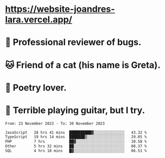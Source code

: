 # https://website-joandres-lara.vercel.app/
# 🐛 Professional reviewer of bugs.
# 🐱 Friend of a cat (his name is Greta).
# 📜 Poetry lover.
# 🎸 Terrible playing guitar, but I try.

<!--START_SECTION:waka-->

```txt
From: 23 November 2023 - To: 30 November 2023

JavaScript   28 hrs 41 mins  ██████████▓░░░░░░░░░░░░░░   43.32 %
TypeScript   19 hrs 14 mins  ███████▒░░░░░░░░░░░░░░░░░   29.05 %
PHP          7 hrs           ██▓░░░░░░░░░░░░░░░░░░░░░░   10.58 %
Other        5 hrs 32 mins   ██░░░░░░░░░░░░░░░░░░░░░░░   08.37 %
SQL          4 hrs 18 mins   █▓░░░░░░░░░░░░░░░░░░░░░░░   06.51 %
```

<!--END_SECTION:waka-->
